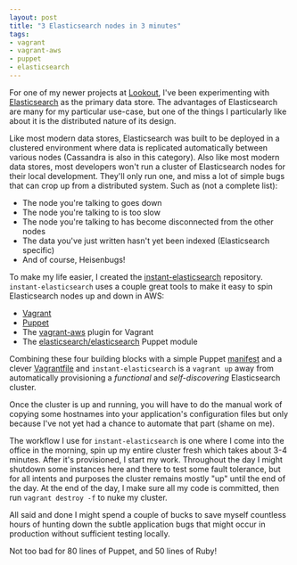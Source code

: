 ```yaml
---
layout: post
title: "3 Elasticsearch nodes in 3 minutes"
tags:
- vagrant
- vagrant-aws
- puppet
- elasticsearch
---
```


For one of my newer projects at [Lookout](http://hackers.lookout.com), I've
been experimenting with [Elasticsearch](https://elasticsearch.com) as the
primary data store. The advantages of Elasticsearch are many for my particular
use-case, but one of the things I particularly like about it is the distributed
nature of its design.

Like most modern data stores, Elasticsearch was built to be deployed in a
clustered environment where data is replicated automatically between various
nodes (Cassandra is also in this category). Also like most modern data stores,
most developers won't run a cluster of Elasticsearch nodes for their local
development. They'll only run one, and miss a lot of simple bugs that can crop
up from a distributed system. Such as (not a complete list):

 * The node you're talking to goes down
 * The node you're talking to is too slow
 * The node you're talking to has become disconnected from the other nodes
 * The data you've just written hasn't yet been indexed (Elasticsearch specific)
 * And of course, Heisenbugs!


To make my life easier, I created the
[instant-elasticsearch](https://github.com/rtyler/instant-elasticsearch)
repository. `instant-elasticsearch` uses a couple great tools to make it easy to
spin Elasticsearch nodes up and down in AWS:

 * [Vagrant](http://vagrantup.com)
 * [Puppet](https://github.com/puppetlabs/puppet)
 * The [vagrant-aws](https://github.com/mitchellh/vagrant-aws) plugin for
   Vagrant
 * The [elasticsearch/elasticsearch](http://forge.puppetlabs.com/elasticsearch/elasticsearch) Puppet module

Combining these four building blocks with a simple Puppet
[manifest](https://github.com/rtyler/instant-elasticsearch/blob/master/manifests/vagrant.pp)
and a clever
[Vagrantfile](https://github.com/rtyler/instant-elasticsearch/blob/master/Vagrantfile)
and `instant-elasticsearch` is a `vagrant up` away from automatically
provisioning a *functional* and *self-discovering* Elasticsearch cluster.

Once the cluster is up and running, you will have to do the manual work of
copying some hostnames into your application's configuration files but only
because I've not yet had a chance to automate that part (shame on me).

The workflow I use for `instant-elasticsearch` is one where I come
into the office in the morning, spin up my entire cluster fresh which takes
about 3-4 minutes. After it's provisioned, I start my work. Throughout the day I
might shutdown some instances here and there to test some fault tolerance, but
for all intents and purposes the cluster remains mostly "up" until the end of
the day. At the end of the day, I make sure all my code is committed, then run
`vagrant destroy -f` to nuke my cluster.

All said and done I might spend a couple of bucks to save myself countless
hours of hunting down the subtle application bugs that might occur in
production without sufficient testing locally.

Not too bad for 80 lines of Puppet, and 50 lines of Ruby!

